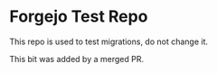 # Forgejo Test Repo

This repo is used to test migrations, do not change it.

This bit was added by a merged PR.
